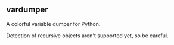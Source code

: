 ## vardumper

A colorful variable dumper for Python.

Detection of recursive objects aren't supported yet, so be careful.
